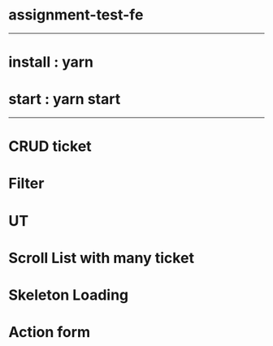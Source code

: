 # assignment-test-fe

--------------
# install : yarn
# start : yarn start

--------------
# CRUD ticket
# Filter
# UT
# Scroll List with many ticket
# Skeleton Loading
# Action form